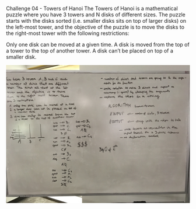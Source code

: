 Challenge 04 - Towers of Hanoi
The Towers of Hanoi is a mathematical puzzle where you have 3 towers and N disks of different sizes. The puzzle starts with the disks sorted (i.e. smaller disks sits on top of larger disks) on the left-most tower, and the objective of the puzzle is to move the disks to the right-most tower with the following restrictions:

Only one disk can be moved at a given time.
A disk is moved from the top of a tower to the top of another tower.
A disk can’t be placed on top of a smaller disk. 
 
![towers-of-hanoi](./whiteboard13.jpg)